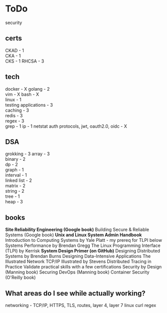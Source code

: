# ToDo

security

## certs

CKAD - 1  
CKA - 1  
CKS - 1
RHCSA - 3

## tech

docker - X
golang - 2  
vim - X
bash - X  
linux - 1  
testing applications - 3  
caching - 3  
redis - 3  
regex - 3  
grep - 1
ip - 1
netstat
auth protocols, jwt, oauth2.0, oidc - X  

## DSA

grokking - 3
array - 3  
binary - 2  
dp - 2  
graph - 1  
interval - 1  
linked list - 2  
matrix - 2  
string - 2  
tree - 1  
heap - 3  

## books

**Site Reliability Engineering (Google book)**
Building Secure & Reliable Systems (Google book)
**Unix and Linux System Admin Handbook**
Introduction to Computing Systems by Yale Platt - my prereq for TLPI below
Systems Performance by Brendan Gregg
The Linux Programming Interface (TLPI) by Kerrisk
**System Design Primer (on GitHub)**
Designing Distributed Systems by Brendan Burns
Designing Data-Intensive Applications
The Illustrated Network
TCP/IP Illustrated by Stevens
Distributed Tracing in Practice
Validate practical skills with a few certifications
Security by Design (Manning book)
Securing DevOps (Manning book)
Container Security (O'Reilly book)

## What areas do I see while actually working?

networking - TCP/IP, HTTPS, TLS, routes, layer 4, layer 7
linux
curl
regex
